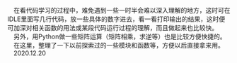 &emsp;在看代码学习的过程中，难免遇到一些一时半会难以深入理解的地方，这时可在IDLE里面写几行代码，放一些具体的数字进去，看一看打印输出的结果，这时便可加深对相关函数的用法或某段代码运行过程的理解，而且做起来也比较快。<br>
&emsp;另外，用Python做一些矩阵运算（矩阵相乘，求逆等）也是比较方便快捷的。<br>
&emsp;在这里，整理了一下以前探索过的一些模块和函数等，方便以后直接拿来用。<br>
&emsp;2020.12.20
